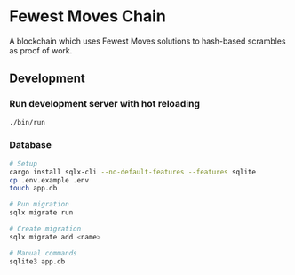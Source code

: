 # Fewest Moves Chain

A blockchain which uses Fewest Moves solutions to hash-based scrambles as proof of work.

## Development

### Run development server with hot reloading

```bash
./bin/run
```

### Database

```bash
# Setup
cargo install sqlx-cli --no-default-features --features sqlite
cp .env.example .env
touch app.db

# Run migration
sqlx migrate run

# Create migration
sqlx migrate add <name>

# Manual commands
sqlite3 app.db
```
